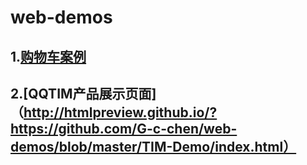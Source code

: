 # web-demos
## 1.[购物车案例]()
## 2.[QQTIM产品展示页面]（http://htmlpreview.github.io/?https://github.com/G-c-chen/web-demos/blob/master/TIM-Demo/index.html）
